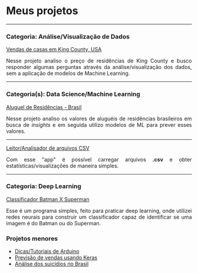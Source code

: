 # Meus projetos

---
### Categoria: Análise/Visualização de Dados

[Vendas de casas em King County, USA](https://www.kaggle.com/olavomendes/house-sales-in-king-county-usa-analysis-pt-br/notebook)
<p align="justify">
  Nesse projeto analiso o preço de residências de King County e busco responder algumas perguntas através da análise/visualização 
  dos dados, sem a aplicação de modelos de Machine Learning.
</p>

---

### Categoria(s): Data Science/Machine Learning

[Aluguel de Residências - Brasil](https://www.kaggle.com/olavomendes/rental-prices-in-brazil/notebook)
<p align="justify">
  Nesse projeto analiso os valores de aluguéis de residências brasileiros em busca de <i>insights</i> e 
  em seguida utilizo modelos de ML para prever esses valores.
</p>

---

[Leitor/Analisador de arquivos CSV](https://github.com/olavomendes/codenation-streamlit)
<p align="justify">
  Com esse "app" é possível carregar arquivos <b>.csv</b> e obter estatísticas/visualizações de maneira
  simples.
</p>

---

### Categoria: Deep Learning

[Classificador Batman X Superman](https://github.com/olavomendes/Projetos-DS-ML-DL/tree/master/Deep%20Learning/batmanXsupermanClassifier)
<p align="justify">
  Esse é um programa simples, feito para praticar deep learning, onde utilizei redes neurais para construir um classificador capaz de identificar se uma imagem é do Batman ou do Superman.
</p>

### Projetos menores

- [Dicas/Tutoriais de Arduino](https://github.com/olavomendes/arduino-dicas-tutoriais)
- [Previsão de vendas usando Keras](https://github.com/olavomendes/Projetos-DS-ML-DL/blob/master/Deep%20Learning/previsao_vendas_Keras.ipynb)
- [Análise dos suicídios no Brasil](https://github.com/olavomendes/Projetos-DS-ML-DL/blob/master/Data%20Analysis/suicidios_no_Brasil.ipynb)

